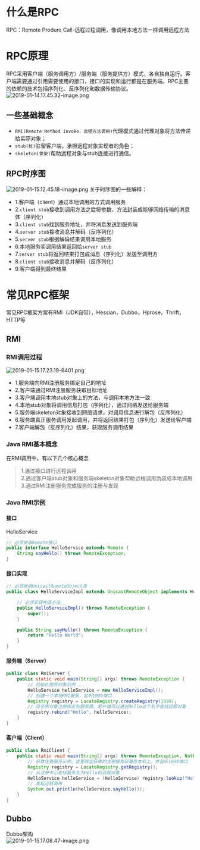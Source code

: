# 什么是RPC
RPC：Remote Produre Call-远程过程调用，像调用本地方法一样调用远程方法
# RPC原理
RPC采用客户端（服务调用方）/服务端（服务提供方）模式，各自独自运行。客户端需要通过引用需要使用的接口，接口的实现和运行都是在服务端。RPC主要的依赖的技术包括序列化、反序列化和数据传输协议。
![2019-01-14.17.45.32-image.png](https://raw.githubusercontent.com/jerryjoejj/yosoro-pic/master/img/2019-01-14.17.45.32-image.png)
## 一些基础概念
- `RMI(Remote Method Invoke，远程方法调用)`代理模式通过代理对象将方法传递给实际对象；
- `stub(桩)`驻留客户端，承担远程对象实现者的角色；
- `skeleton(骨架)`帮助远程对象与stub连接进行通信。
## RPC时序图
![2019-01-15.12.45.18-image.png](https://raw.githubusercontent.com/jerryjoejj/yosoro-pic/master/img/2019-01-15.12.45.18-image.png)
关于时序图的一些解释：
- 1.客户端（client）通过本地调用的方式调用服务
- 2.`client stub`接收到调用方法之后将参数、方法封装成能够网络传输的消息体（序列化）
- 3.`client stub`找到服务地址，并将消息发送到服务端
- 4.`server stub`接收消息并解码（反序列化）
- 5.`server stub`根据解码结果调用本地服务
- 6.本地服务奖调用结果返回给`server stub`
- 7.`server stub`将返回结果打包成消息（序列化）发送至调用方
- 8.`client stub`接收消息并解码（反序列化）
- 9.客户端得到最终结果
# 常见RPC框架
常见RPC框架方案有RMI（JDK自带），Hessian，Dubbo，Hprose，Thrift，HTTP等
## RMI
### RMI调用过程
![2019-01-15.17.23.19-6401.png](https://raw.githubusercontent.com/jerryjoejj/yosoro-pic/master/img/2019-01-15.17.23.19-6401.png)
- 1.服务端向RMI注册服务绑定自己的地址
- 2.客户端通过RMI注册服务获取目标地址
- 3.客户端调用本地stub对象上的方法，与调用本地方法一致
- 4.本地stub对象将调用信息打包（序列化），通过网络发送给服务端
- 5.服务端skeleton对象接收到网络请求，对调用信息进行解包（反序列化）
- 6.服务端真正服务调用发起调用，并将返回结果打包（序列化）发送给客户端
- 7.客户端解包（反序列化）结果，获取服务调用结果
### Java RMI基本概念
在RMI调用中，有以下几个核心概念
> 1.通过接口进行远程调用<br>
2.通过客户端stub对象和服务端skeleton对象帮助远程调用伪装成本地调用<br>
3.通过RMI注册服务完成服务的注册与发现
### Java RMI示例
#### 接口
HelloService
```java
// 必须继承Remote接口
public interface HelloService extends Remote {
    String sayHello() throws RemoteException;
}
```
#### 接口实现
```java
// 必须继承UnicastRemoteObject类
public class HelloServiceImpl extends UnicastRemoteObject implements HelloService {

	// 必须实现构造方法
    public HelloServiceImpl() throws RemoteException {
        super();
    }

    public String sayHello() throws RemoteException {
        return "Hello World";
    }
}
```
#### 服务端（Server）
```java
public class RmiServer {
    public static void main(String[] args) throws RemoteException {
    	// 初始化服务对象示例
        HelloService helloService = new HelloServiceImpl();
        // 创建一个本地RMI服务，监听1099端口
        Registry registry = LocateRegistry.createRegistry(1099);
        // 将示例对象注册绑定到服务商，客户端可以通过Hello这个名字查找远程对象
        registry.rebind("Hello", helloService);
    }
}
```
#### 客户端（Client）
```java
public class RmiClient {
    public static void main(String[] args) throws RemoteException, NotBoundException {
    	// 获取注册服务示例，这里假定获取的注册服务部署在本机上，并监听1099端口
        Registry registry = LocateRegistry.getRegistry();
        // 从注册中心查找服务名为Hello的远程对象
        HelloService helloService = (HelloService) registry.lookup("Hello");
        // 发起远程调用
        System.out.println(helloService.sayHello());
    }
}
```
## Dubbo
Dubbo架构<br>
![2019-01-15.17.08.47-image.png](https://raw.githubusercontent.com/jerryjoejj/yosoro-pic/master/img/2019-01-15.17.08.47-image.png)